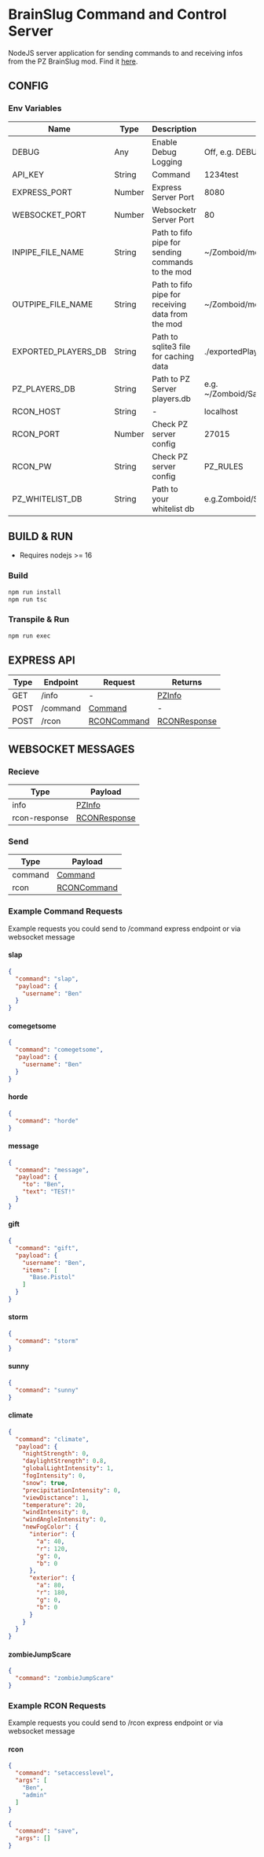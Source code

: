 # BrainSlug Command and Control Server

NodeJS server application for sending commands to and receiving infos from the PZ BrainSlug mod. Find
it [here](https://github.com/r0oto0r/brainslug-mod).

## CONFIG

### Env Variables

| Name                | Type   | Description                                       | Default                                                |
|---------------------|--------|---------------------------------------------------|--------------------------------------------------------|
| DEBUG               | Any    | Enable Debug Logging                              | Off, e.g. DEBUG=*.brainslug                            |
| API_KEY             | String | Command                                           | 1234test                                               |
| EXPRESS_PORT        | Number | Express Server Port                               | 8080                                                   |
| WEBSOCKET_PORT      | Number | Websocketr Server Port                            | 80                                                     |
| INPIPE_FILE_NAME    | String | Path to fifo pipe for sending commands to the mod | ~/Zomboid/mods/BrainSlug/inpipe                        |
| OUTPIPE_FILE_NAME   | String | Path to fifo pipe for receiving data from the mod | ~/Zomboid/mods/BrainSlug/inpipe                        |
| EXPORTED_PLAYERS_DB | String | Path to sqlite3 file for caching data             | ./exportedPlayers.db                                   |
| PZ_PLAYERS_DB       | String | Path to PZ Server players.db                      | e.g. ~/Zomboid/Saves/Multiplayer/SERVERNAME/players.db |
| RCON_HOST           | String | -                                                 | localhost                                              |
| RCON_PORT           | Number | Check PZ server config                            | 27015                                                  |
| RCON_PW             | String | Check PZ server config                            | PZ_RULES                                               |
| PZ_WHITELIST_DB     | String | Path to your whitelist db                         | e.g.Zomboid/Server/{name}.db                           |

## BUILD & RUN

* Requires nodejs >= 16

### Build

```bash
npm run install
npm run tsc
```

### Transpile & Run

```bash
npm run exec
```

## EXPRESS API

| Type | Endpoint | Request                                                                                   | Returns                                                                                     |
|------|----------|-------------------------------------------------------------------------------------------|---------------------------------------------------------------------------------------------|
| GET  | /info    | -                                                                                         | [PZInfo](https://github.com/r0oto0r/brainslug-server/blob/main/src/Interfaces.ts#L202)      |
| POST | /command | [Command](https://github.com/r0oto0r/brainslug-server/blob/main/src/Interfaces.ts#L1)     | -                                                                                           |
| POST | /rcon    | [RCONCommand](https://github.com/r0oto0r/brainslug-server/blob/main/src/Interfaces.ts#L6) | [RCONResponse](https://github.com/r0oto0r/brainslug-server/blob/main/src/Interfaces.ts#L11) |

## WEBSOCKET MESSAGES

### Recieve

| Type          | Payload                                                                                     |
|---------------|---------------------------------------------------------------------------------------------|
| info          | [PZInfo](https://github.com/r0oto0r/brainslug-server/blob/main/src/Interfaces.ts#L202)      |
| rcon-response | [RCONResponse](https://github.com/r0oto0r/brainslug-server/blob/main/src/Interfaces.ts#L11) |

### Send

| Type    | Payload                                                                                   |
|---------|-------------------------------------------------------------------------------------------|
| command | [Command](https://github.com/r0oto0r/brainslug-server/blob/main/src/Interfaces.ts#L1)     |
| rcon    | [RCONCommand](https://github.com/r0oto0r/brainslug-server/blob/main/src/Interfaces.ts#L6) |

### Example Command Requests

Example requests you could send to /command express endpoint or via websocket message

#### slap

```json
{
  "command": "slap",
  "payload": {
    "username": "Ben"
  }
}
```

#### comegetsome

```json
{
  "command": "comegetsome",
  "payload": {
    "username": "Ben"
  }
}
```

#### horde

```json
{
  "command": "horde"
}
```

#### message

```json
{
  "command": "message",
  "payload": {
    "to": "Ben",
    "text": "TEST!"
  }
}
```

#### gift

```json
{
  "command": "gift",
  "payload": {
    "username": "Ben",
    "items": [
      "Base.Pistol"
    ]
  }
}
```

#### storm

```json
{
  "command": "storm"
}
```

#### sunny

```json
{
  "command": "sunny"
}
```

#### climate

```json
{
  "command": "climate",
  "payload": {
    "nightStrength": 0,
    "daylightStrength": 0.8,
    "globalLightIntensity": 1,
    "fogIntensity": 0,
    "snow": true,
    "precipitationIntensity": 0,
    "viewDisctance": 1,
    "temperature": 20,
    "windIntensity": 0,
    "windAngleIntensity": 0,
    "newFogColor": {
      "interior": {
        "a": 40,
        "r": 120,
        "g": 0,
        "b": 0
      },
      "exterior": {
        "a": 80,
        "r": 180,
        "g": 0,
        "b": 0
      }
    }
  }
}
```

#### zombieJumpScare

```json
{
  "command": "zombieJumpScare"
}
```


### Example RCON Requests

Example requests you could send to /rcon express endpoint or via websocket message

#### rcon

```json
{
  "command": "setaccesslevel",
  "args": [
    "Ben",
    "admin"
  ]
}
```

```json
{
  "command": "save",
  "args": []
}
```